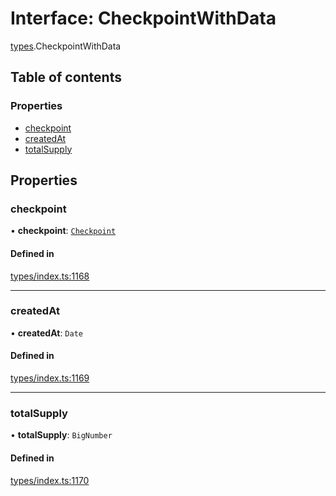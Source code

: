 # Interface: CheckpointWithData

[types](../wiki/types).CheckpointWithData

## Table of contents

### Properties

- [checkpoint](../wiki/types.CheckpointWithData#checkpoint)
- [createdAt](../wiki/types.CheckpointWithData#createdat)
- [totalSupply](../wiki/types.CheckpointWithData#totalsupply)

## Properties

### checkpoint

• **checkpoint**: [`Checkpoint`](../wiki/api.entities.Checkpoint.Checkpoint)

#### Defined in

[types/index.ts:1168](https://github.com/PolymeshAssociation/polymesh-sdk/blob/339b7503/src/types/index.ts#L1168)

___

### createdAt

• **createdAt**: `Date`

#### Defined in

[types/index.ts:1169](https://github.com/PolymeshAssociation/polymesh-sdk/blob/339b7503/src/types/index.ts#L1169)

___

### totalSupply

• **totalSupply**: `BigNumber`

#### Defined in

[types/index.ts:1170](https://github.com/PolymeshAssociation/polymesh-sdk/blob/339b7503/src/types/index.ts#L1170)
